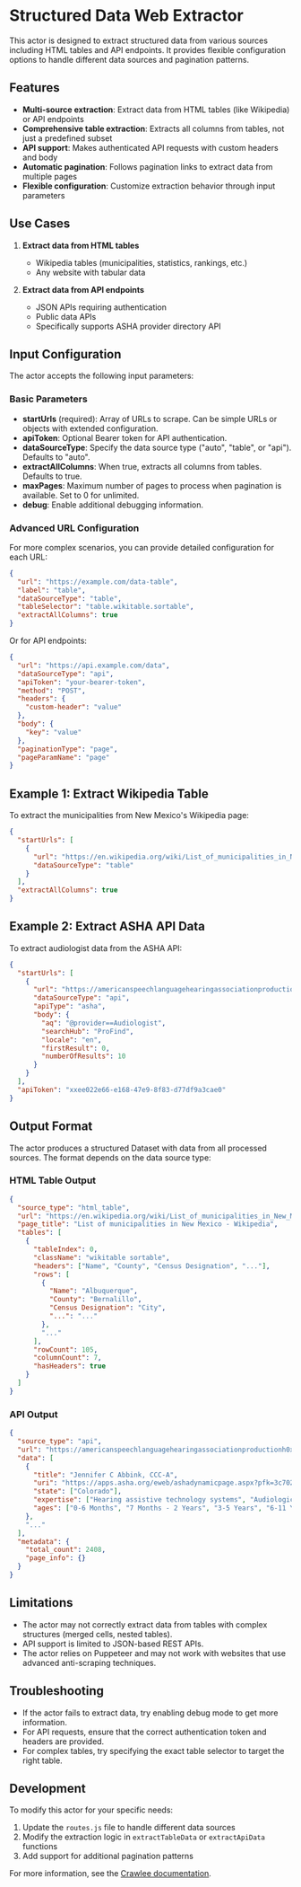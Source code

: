 # Structured Data Web Extractor

This actor is designed to extract structured data from various sources including HTML tables and API endpoints. It provides flexible configuration options to handle different data sources and pagination patterns.

## Features

- **Multi-source extraction**: Extract data from HTML tables (like Wikipedia) or API endpoints
- **Comprehensive table extraction**: Extracts all columns from tables, not just a predefined subset
- **API support**: Makes authenticated API requests with custom headers and body
- **Automatic pagination**: Follows pagination links to extract data from multiple pages
- **Flexible configuration**: Customize extraction behavior through input parameters

## Use Cases

1. **Extract data from HTML tables**
   - Wikipedia tables (municipalities, statistics, rankings, etc.)
   - Any website with tabular data

2. **Extract data from API endpoints**
   - JSON APIs requiring authentication
   - Public data APIs
   - Specifically supports ASHA provider directory API

## Input Configuration

The actor accepts the following input parameters:

### Basic Parameters

- **startUrls** (required): Array of URLs to scrape. Can be simple URLs or objects with extended configuration.
- **apiToken**: Optional Bearer token for API authentication.
- **dataSourceType**: Specify the data source type ("auto", "table", or "api"). Defaults to "auto".
- **extractAllColumns**: When true, extracts all columns from tables. Defaults to true.
- **maxPages**: Maximum number of pages to process when pagination is available. Set to 0 for unlimited.
- **debug**: Enable additional debugging information.

### Advanced URL Configuration

For more complex scenarios, you can provide detailed configuration for each URL:

```json
{
  "url": "https://example.com/data-table",
  "label": "table",
  "dataSourceType": "table",
  "tableSelector": "table.wikitable.sortable",
  "extractAllColumns": true
}
```

Or for API endpoints:

```json
{
  "url": "https://api.example.com/data",
  "dataSourceType": "api",
  "apiToken": "your-bearer-token",
  "method": "POST",
  "headers": {
    "custom-header": "value"
  },
  "body": {
    "key": "value"
  },
  "paginationType": "page",
  "pageParamName": "page"
}
```

## Example 1: Extract Wikipedia Table

To extract the municipalities from New Mexico's Wikipedia page:

```json
{
  "startUrls": [
    {
      "url": "https://en.wikipedia.org/wiki/List_of_municipalities_in_New_Mexico",
      "dataSourceType": "table"
    }
  ],
  "extractAllColumns": true
}
```

## Example 2: Extract ASHA API Data

To extract audiologist data from the ASHA API:

```json
{
  "startUrls": [
    {
      "url": "https://americanspeechlanguagehearingassociationproductionh0xeoc4i.org.coveo.com/rest/search/v2?organizationId=americanspeechlanguagehearingassociationproductionh0xeoc4i",
      "dataSourceType": "api",
      "apiType": "asha",
      "body": {
        "aq": "@provider==Audiologist",
        "searchHub": "ProFind",
        "locale": "en",
        "firstResult": 0,
        "numberOfResults": 10
      }
    }
  ],
  "apiToken": "xxee022e66-e168-47e9-8f83-d77df9a3cae0"
}
```

## Output Format

The actor produces a structured Dataset with data from all processed sources. The format depends on the data source type:

### HTML Table Output

```json
{
  "source_type": "html_table",
  "url": "https://en.wikipedia.org/wiki/List_of_municipalities_in_New_Mexico",
  "page_title": "List of municipalities in New Mexico - Wikipedia",
  "tables": [
    {
      "tableIndex": 0,
      "className": "wikitable sortable",
      "headers": ["Name", "County", "Census Designation", "..."],
      "rows": [
        {
          "Name": "Albuquerque",
          "County": "Bernalillo",
          "Census Designation": "City",
          "...": "..."
        },
        "..."
      ],
      "rowCount": 105,
      "columnCount": 7,
      "hasHeaders": true
    }
  ]
}
```

### API Output

```json
{
  "source_type": "api",
  "url": "https://americanspeechlanguagehearingassociationproductionh0xeoc4i.org.coveo.com/rest/search/v2",
  "data": [
    {
      "title": "Jennifer C Abbink, CCC-A",
      "uri": "https://apps.asha.org/eweb/ashadynamicpage.aspx?pfk=3c702b41-35fa-4a92-9f01-fe16aef88c7b",
      "state": ["Colorado"],
      "expertise": ["Hearing assistive technology systems", "Audiologic rehabilitation", "Aural rehabilitation"],
      "ages": ["0-6 Months", "7 Months - 2 Years", "3-5 Years", "6-11 Years", "12-17 Years", "18-64 Years"]
    },
    "..."
  ],
  "metadata": {
    "total_count": 2408,
    "page_info": {}
  }
}
```

## Limitations

- The actor may not correctly extract data from tables with complex structures (merged cells, nested tables).
- API support is limited to JSON-based REST APIs.
- The actor relies on Puppeteer and may not work with websites that use advanced anti-scraping techniques.

## Troubleshooting

- If the actor fails to extract data, try enabling debug mode to get more information.
- For API requests, ensure that the correct authentication token and headers are provided.
- For complex tables, try specifying the exact table selector to target the right table.

## Development

To modify this actor for your specific needs:

1. Update the `routes.js` file to handle different data sources
2. Modify the extraction logic in `extractTableData` or `extractApiData` functions
3. Add support for additional pagination patterns

For more information, see the [Crawlee documentation](https://crawlee.dev/docs).
